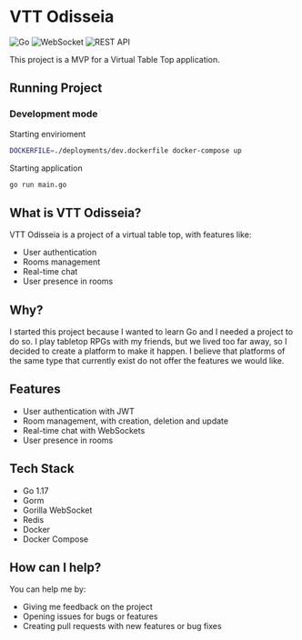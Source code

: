 # VTT Odisseia

![Go](https://img.shields.io/badge/Go-1.20+-00ADD8?logo=go)
![WebSocket](https://img.shields.io/badge/WebSocket-supported-brightgreen)
![REST API](https://img.shields.io/badge/REST_API-supported-blue)

This project is a MVP for a Virtual Table Top application.

## Running Project

### Development mode

Starting envirioment

```bash
DOCKERFILE=./deployments/dev.dockerfile docker-compose up
```

Starting application

```bash
go run main.go
```

## What is VTT Odisseia?

VTT Odisseia is a project of a virtual table top, with features like:

- User authentication
- Rooms management
- Real-time chat
- User presence in rooms

## Why?

I started this project because I wanted to learn Go and I needed a project to do so. I play tabletop RPGs with my friends, but we lived too far away, so I decided to create a platform to make it happen. I believe that platforms of the same type that currently exist do not offer the features we would like.

## Features

- User authentication with JWT
- Room management, with creation, deletion and update
- Real-time chat with WebSockets
- User presence in rooms

## Tech Stack

- Go 1.17
- Gorm
- Gorilla WebSocket
- Redis
- Docker
- Docker Compose

## How can I help?

You can help me by:

- Giving me feedback on the project
- Opening issues for bugs or features
- Creating pull requests with new features or bug fixes
